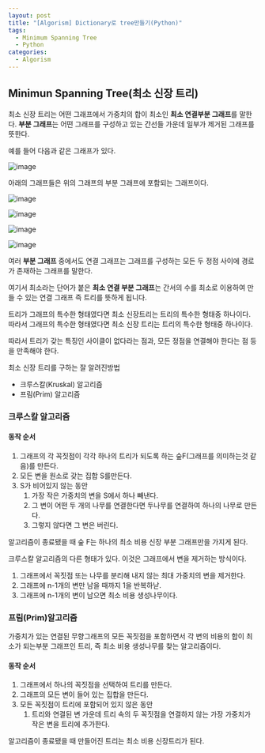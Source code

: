 ```yaml
---
layout: post
title: "[Algorism] Dictionary로 tree만들기(Python)"
tags: 
  - Minimum Spanning Tree
  - Python
categories:
  - Algorism
---
```



## Minimun Spanning Tree(최소 신장 트리)

최소 신장 트리는 어떤 그래프에서 가중치의 합이 최소인 **최소 연결부분 그래프**를 말한다. **부분 그래프**는 어떤 그래프를 구성하고 있는 간선들 가운데 일부가 제거된 그래프를 뜻한다.


예를 들어 다음과 같은 그래프가 있다.


![image](https://user-images.githubusercontent.com/51642448/131949023-58ac8f50-fa63-4229-b565-8553b4beb0b7.png)

아래의 그래프들은 위의 그래프의 부분 그래프에 포함되는 그래프이다.


![image](https://user-images.githubusercontent.com/51642448/131949088-95dcad8b-b509-4285-a37d-d1fe4e38dfd2.png)


![image](https://user-images.githubusercontent.com/51642448/131949112-5a3cfa82-c2b6-4558-82de-41ee9299e5f3.png)



![image](https://user-images.githubusercontent.com/51642448/131949134-ebd115ab-7b93-45a4-a9ad-61117950c540.png)


![image](https://user-images.githubusercontent.com/51642448/131949163-54dc3767-163a-4945-86f4-6cdaf95bac3d.png)



여러 **부분 그래프** 중에서도 연결 그래프는 그래프를 구성하는 모든 두 정점 사이에 경로가 존재하는 그래프를 말한다.

여기서 최소라는 단어가 붙은 **최소 연결 부분 그래프**는 간서의 수를 최소로 이용하여 만들 수 있는 연결 그래프 즉 트리를 뜻하게 됩니다. 

트리가 그래프의 특수한 형태였다면 최소 신장트리는 트리의 특수한 형태중 하나이다. 따라서 그래프의 특수한 형태였다면 최소 신장 트리는 트리의 특수한 형태중 하나이다.

따라서 트리가 갖는 특징인 사이클이 없다라는 점과, 모든 정점을 연결해야 한다는 점 등을 만족해야 한다.


최소 신장 트리를 구하는 잘 알려진방법
- 크루스칼(Kruskal) 알고리즘
- 프림(Prim) 알고리즘



### 크루스칼 알고리즘



#### 동작 순서

1. 그래프의 각 꼭짓점이 각각 하나의 트리가 되도록 하는 숲F(그래프를 의미하는것 같음)를 만든다. 
2. 모든 변을 원소로 갖는 집합 S를만든다.
3. S가 비어있지 않는 동안
   1. 가장 작은 가중치의 변을 S에서 하나 빼낸다.
   2. 그 변이 어떤 두 개의 나무를 연결한다면 두나무를 연결하여 하나의 나무로 만든다.
   3. 그렇지 않다면 그 변은 버린다.



알고리즘이 종료됐을 때 숲 F는 하나의 최소 비용 신장 부분 그래프만을 가지게 된다. 

크루스칼 알고리즘의 다른 형태가 있다. 이것은 그래프에서 변을 제거하는 방식이다.

1. 그래프에서 꼭짓점 또는 나무를 분리해 내지 않는 최대 가중치의 변을 제거한다.
2. 그래프에 n-1개의 변만 남을 때까지 1을 반복하낟.
3. 그래프에 n-1개의 변이 남으면 최소 비용 생성나무이다.



### 프림(Prim)알고리즘

가중치가 있는 연결된 무향그래프의 모든 꼭짓점을 포함하면서 각 변의 비용의 합이 최소가 되는부분 그래프인 트리, 즉 최소 비용 생성나무를 찾는 알고리즘이다. 



#### 동작 순서

1. 그래프에서 하나의 꼭짓점을 선택하여 트리를 만든다.
2. 그래프의 모든 변이 들어 있는 집합을 만든다.
3. 모든 꼭짓점이 트리에 포함되어 있지 않은 동안
   1. 트리와 연결된 변 가운데 트리 속의 두 꼭짓점을 연결하지 않는 가장 가중치가 작은 변을 트리에 추가한다. 

알고리즘이 종료됐을 때 만들어진 트리는 최소 비용 신장트리가 된다.